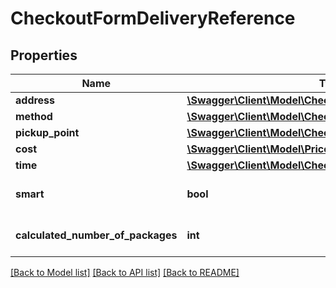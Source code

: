 # CheckoutFormDeliveryReference

## Properties
Name | Type | Description | Notes
------------ | ------------- | ------------- | -------------
**address** | [**\Swagger\Client\Model\CheckoutFormDeliveryAddress**](CheckoutFormDeliveryAddress.md) |  | [optional] 
**method** | [**\Swagger\Client\Model\CheckoutFormDeliveryMethod**](CheckoutFormDeliveryMethod.md) |  | [optional] 
**pickup_point** | [**\Swagger\Client\Model\CheckoutFormDeliveryPickupPoint**](CheckoutFormDeliveryPickupPoint.md) |  | [optional] 
**cost** | [**\Swagger\Client\Model\Price**](Price.md) |  | [optional] 
**time** | [**\Swagger\Client\Model\CheckoutFormDeliveryTime**](CheckoutFormDeliveryTime.md) |  | [optional] 
**smart** | **bool** | Buyer used a SMART option | [optional] 
**calculated_number_of_packages** | **int** | Calculated number of packages. | [optional] 

[[Back to Model list]](../../README.md#documentation-for-models) [[Back to API list]](../../README.md#documentation-for-api-endpoints) [[Back to README]](../../README.md)

